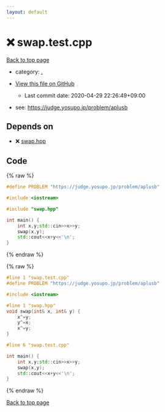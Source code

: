 ```yaml
---
layout: default
---
```


<!-- mathjax config similar to math.stackexchange -->
<script type="text/javascript" async
  src="https://cdnjs.cloudflare.com/ajax/libs/mathjax/2.7.5/MathJax.js?config=TeX-MML-AM_CHTML">
</script>
<script type="text/x-mathjax-config">
  MathJax.Hub.Config({
    TeX: { equationNumbers: { autoNumber: "AMS" }},
    tex2jax: {
      inlineMath: [ ['$','$'] ],
      processEscapes: true
    },
    "HTML-CSS": { matchFontHeight: false },
    displayAlign: "left",
    displayIndent: "2em"
  });
</script>

<script type="text/javascript" src="https://cdnjs.cloudflare.com/ajax/libs/jquery/3.4.1/jquery.min.js"></script>
<script src="https://cdn.jsdelivr.net/npm/jquery-balloon-js@1.1.2/jquery.balloon.min.js" integrity="sha256-ZEYs9VrgAeNuPvs15E39OsyOJaIkXEEt10fzxJ20+2I=" crossorigin="anonymous"></script>
<script type="text/javascript" src="../assets/js/copy-button.js"></script>
<link rel="stylesheet" href="../assets/css/copy-button.css" />


# :x: swap.test.cpp

<a href="../index.html">Back to top page</a>

* category: <a href="../index.html#5058f1af8388633f609cadb75a75dc9d">.</a>
* <a href="{{ site.github.repository_url }}/blob/master/swap.test.cpp">View this file on GitHub</a>
    - Last commit date: 2020-04-29 22:26:49+09:00


* see: <a href="https://judge.yosupo.jp/problem/aplusb">https://judge.yosupo.jp/problem/aplusb</a>


## Depends on

* :x: <a href="../library/swap.hpp.html">swap.hpp</a>


## Code

<a id="unbundled"></a>
{% raw %}
```cpp
#define PROBLEM "https://judge.yosupo.jp/problem/aplusb"

#include <iostream>

#include "swap.hpp"

int main() {
    int x,y;std::cin>>x>>y;
    swap(x,y);
    std::cout<<x+y<<'\n';
}

```
{% endraw %}

<a id="bundled"></a>
{% raw %}
```cpp
#line 1 "swap.test.cpp"
#define PROBLEM "https://judge.yosupo.jp/problem/aplusb"

#include <iostream>

#line 1 "swap.hpp"
void swap(int& x, int& y) {
    x^=y;
    y^=x;
    x^=y;
}

#line 6 "swap.test.cpp"

int main() {
    int x,y;std::cin>>x>>y;
    swap(x,y);
    std::cout<<x+y<<'\n';
}

```
{% endraw %}

<a href="../index.html">Back to top page</a>

